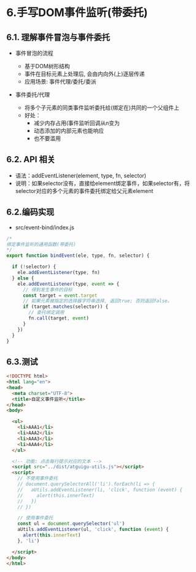 # 6.手写DOM事件监听(带委托)

## 6.1. 理解事件冒泡与事件委托

- 事件冒泡的流程
  - 基于DOM树形结构
  - 事件在目标元素上处理后, 会由内向外(上)逐层传递
  - 应用场景: 事件代理/委托/委派

- 事件委托/代理
  - 将多个子元素的同类事件监听委托给(绑定在)共同的一个父组件上
  - 好处：
    - 减少内存占用(事件监听回调从n变为
    - 动态添加的内部元素也能响应
    - 也不要滥用

## 6.2. API 相关

- 语法：addEventListener(element, type, fn, selector)
- 说明：如果selector没有，直接给element绑定事件，如果selector有，将selector对应的多个元素的事件委托绑定给父元素element

## 6.2.编码实现

- src/event-bind/index.js

```js
/* 
绑定事件监听的通用函数(带委托)
*/
export function bindEvent(ele, type, fn, selector) {

  if (!selector) {
    ele.addEventListener(type, fn)
  } else {
    ele.addEventListener(type, event => {
      // 得到发生事件的目标
      const target = event.target
      // 如果元素被指定的选择器字符串选择, 返回true; 否则返回false。
      if (target.matches(selector)) {
        // 委托绑定调用
        fn.call(target, event)
      }
    })
  }
}
```

## 6.3.测试

```html
<!DOCTYPE html>
<html lang="en">
<head>
  <meta charset="UTF-8">
  <title>自定义事件监听</title>
</head>
<body>

  <ul>
    <li>AAA1</li>
    <li>AAA2</li>
    <li>AAA3</li>
    <li>AAA4</li>
  </ul>

  <!-- 功能: 点击每行提示对应的文本 -->
  <script src="../dist/atguigu-utils.js"></script>
  <script>
    // 不使用事件委托
    // document.querySelectorAll('li').forEach(li => {
    //   aUtils.addEventListener(li, 'click', function (event) {
    //     alert(this.innerText)
    //   })
    // })

    // 使用事件委托
    const ul = document.querySelector('ul')
    aUtils.addEventListener(ul, 'click', function (event) {
      alert(this.innerText)
    }, 'li')

  </script>
</body>
</html>
```

